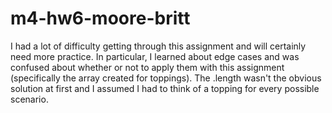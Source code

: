 # m4-hw6-moore-britt
 
I had a lot of difficulty getting through this assignment and will certainly need more practice. In particular, I learned about edge cases and was confused about whether or not to apply them with this assignment (specifically the array created for toppings). The .length wasn't the obvious solution at first and I assumed I had to think of a topping for every possible scenario.